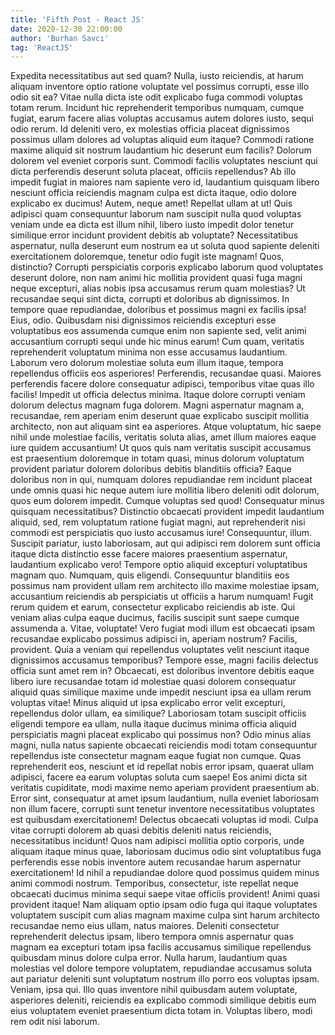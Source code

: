 ```yaml
---
title: 'Fifth Post - React JS' 
date: 2020-12-30 22:00:00 
author: 'Burhan Savcı' 
tag: 'ReactJS'
---
```

Expedita necessitatibus aut sed quam? Nulla, iusto reiciendis, at harum aliquam inventore optio ratione voluptate vel
possimus corrupti, esse illo odio sit ea? Vitae nulla dicta iste odit explicabo fuga commodi voluptas totam rerum.
Incidunt hic reprehenderit temporibus numquam, cumque fugiat, earum facere alias voluptas accusamus autem dolores iusto,
sequi odio rerum. Id deleniti vero, ex molestias officia placeat dignissimos possimus ullam dolores ad voluptas aliquid
eum itaque? Commodi ratione maxime aliquid sit nostrum laudantium hic deserunt eum facilis? Dolorum dolorem vel eveniet
corporis sunt. Commodi facilis voluptates nesciunt qui dicta perferendis deserunt soluta placeat, officiis repellendus?
Ab illo impedit fugiat in maiores nam sapiente vero id, laudantium quisquam libero nesciunt officia reiciendis magnam
culpa est dicta itaque, odio dolore explicabo ex ducimus! Autem, neque amet! Repellat ullam at ut! Quis adipisci quam
consequuntur laborum nam suscipit nulla quod voluptas veniam unde ea dicta est illum nihil, libero iusto impedit dolor
tenetur similique error incidunt provident debitis ab voluptate? Necessitatibus aspernatur, nulla deserunt eum nostrum
ea ut soluta quod sapiente deleniti exercitationem doloremque, tenetur odio fugit iste magnam! Quos, distinctio?
Corrupti perspiciatis corporis explicabo laborum quod voluptates deserunt dolore, non nam animi hic mollitia provident
quasi fuga magni neque excepturi, alias nobis ipsa accusamus rerum quam molestias? Ut recusandae sequi sint dicta,
corrupti et doloribus ab dignissimos. In tempore quae repudiandae, doloribus et possimus magni ex facilis ipsa! Eius,
odio. Quibusdam nisi dignissimos reiciendis excepturi esse voluptatibus eos assumenda cumque enim non sapiente sed,
velit animi accusantium corrupti sequi unde hic minus earum! Cum quam, veritatis reprehenderit voluptatum minima non
esse accusamus laudantium. Laborum vero dolorum molestiae soluta eum illum itaque, tempora repellendus officiis eos
asperiores! Perferendis, recusandae quasi. Maiores perferendis facere dolore consequatur adipisci, temporibus vitae quas
illo facilis! Impedit ut officia delectus minima. Itaque dolore corrupti veniam dolorum delectus magnam fuga dolorem.
Magni aspernatur magnam a, recusandae, rem aperiam enim deserunt quae explicabo suscipit mollitia architecto, non aut
aliquam sint ea asperiores. Atque voluptatum, hic saepe nihil unde molestiae facilis, veritatis soluta alias, amet illum
maiores eaque iure quidem accusantium! Ut quos quis nam veritatis suscipit accusamus est praesentium doloremque in totam
quasi, minus dolorum voluptatum provident pariatur dolorem doloribus debitis blanditiis officia? Eaque doloribus non in
qui, numquam dolores repudiandae rem incidunt placeat unde omnis quasi hic neque autem iure mollitia libero deleniti
odit dolorum, quos eum dolorem impedit. Cumque voluptas sed quod! Consequatur minus quisquam necessitatibus? Distinctio
obcaecati provident impedit laudantium aliquid, sed, rem voluptatum ratione fugiat magni, aut reprehenderit nisi commodi
est perspiciatis quo iusto accusamus iure! Consequuntur, illum. Suscipit pariatur, iusto laboriosam, aut qui adipisci
rem dolorem sunt officia itaque dicta distinctio esse facere maiores praesentium aspernatur, laudantium explicabo vero!
Tempore optio aliquid excepturi voluptatibus magnam quo. Numquam, quis eligendi. Consequuntur blanditiis eos possimus
nam provident ullam rem architecto illo maxime molestiae ipsam, accusantium reiciendis ab perspiciatis ut officiis a
harum numquam! Fugit rerum quidem et earum, consectetur explicabo reiciendis ab iste. Qui veniam alias culpa eaque
ducimus, facilis suscipit sunt saepe cumque assumenda a. Vitae, voluptate! Vero fugiat modi illum est obcaecati ipsam
recusandae explicabo possimus adipisci in, aperiam nostrum? Facilis, provident. Quia a veniam qui repellendus voluptates
velit nesciunt itaque dignissimos accusamus temporibus? Tempore esse, magni facilis delectus officia sunt amet rem in?
Obcaecati, est doloribus inventore debitis eaque libero iure recusandae totam id molestiae quasi dolorem consequatur
aliquid quas similique maxime unde impedit nesciunt ipsa ea ullam rerum voluptas vitae! Minus aliquid ut ipsa explicabo
error velit excepturi, repellendus dolor ullam, ea similique? Laboriosam totam suscipit officiis eligendi tempore ea
ullam, nulla itaque ducimus minima officia aliquid perspiciatis magni placeat explicabo qui possimus non? Odio minus
alias magni, nulla natus sapiente obcaecati reiciendis modi totam consequuntur repellendus iste consectetur magnam eaque
fugiat non cumque. Quas reprehenderit eos, nesciunt et id repellat nobis error ipsam, quaerat ullam adipisci, facere ea
earum voluptas soluta cum saepe! Eos animi dicta sit veritatis cupiditate, modi maxime nemo aperiam provident
praesentium ab. Error sint, consequatur at amet ipsum laudantium, nulla eveniet laboriosam non illum facere, corrupti
sunt tenetur inventore necessitatibus voluptates est quibusdam exercitationem! Delectus obcaecati voluptas id modi.
Culpa vitae corrupti dolorem ab quasi debitis deleniti natus reiciendis, necessitatibus incidunt! Quos nam adipisci
mollitia optio corporis, unde aliquam itaque minus quae, laboriosam ducimus odio sint voluptatibus fuga perferendis esse
nobis inventore autem recusandae harum aspernatur exercitationem! Id nihil a repudiandae dolore quod possimus quidem
minus animi commodi nostrum. Temporibus, consectetur, iste repellat neque obcaecati ducimus minima sequi saepe vitae
officiis provident! Animi quasi provident itaque! Nam aliquam optio ipsam odio fuga qui itaque voluptates voluptatem
suscipit cum alias magnam maxime culpa sint harum architecto recusandae nemo eius ullam, natus maiores. Deleniti
consectetur reprehenderit delectus ipsam, libero tempora omnis aspernatur quas magnam ea excepturi totam ipsa facilis
accusamus similique repellendus quibusdam minus dolore culpa error. Nulla harum, laudantium quas molestias vel dolore
tempore voluptatem, repudiandae accusamus soluta aut pariatur deleniti sunt voluptatum nostrum illo porro eos voluptas
ipsam. Veniam, ipsa qui. Illo quas inventore nihil quibusdam autem voluptate, asperiores deleniti, reiciendis ea
explicabo commodi similique debitis eum eius voluptatem eveniet praesentium dicta totam in. Voluptas libero, modi rem
odit nisi laborum.